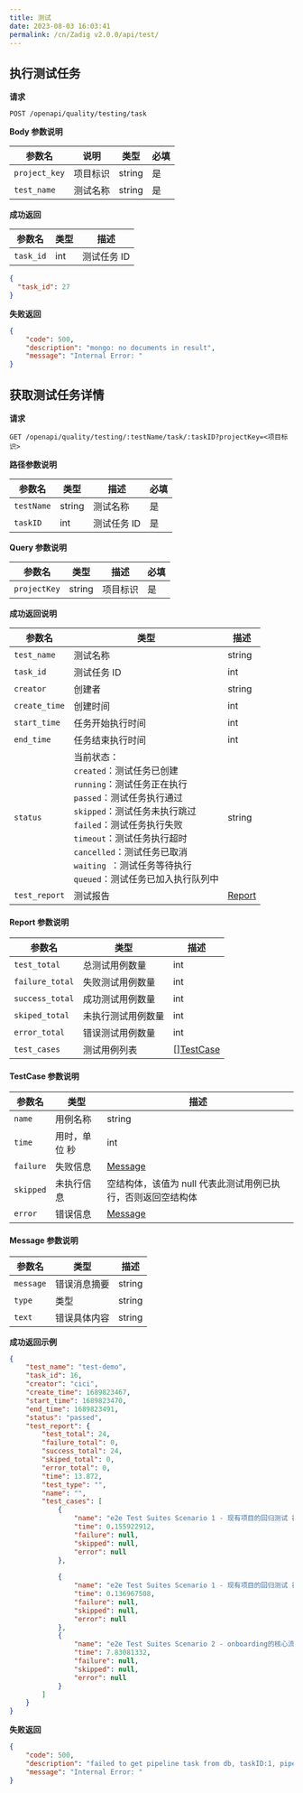 ```yaml
---
title: 测试
date: 2023-08-03 16:03:41
permalink: /cn/Zadig v2.0.0/api/test/
---
```


## 执行测试任务

**请求**

```
POST /openapi/quality/testing/task
```

**Body 参数说明**

| 参数名        | 说明     | 类型   | 必填 |
| ------------- | -------- | ------ | ---- |
| `project_key` | 项目标识 | string | 是   |
| `test_name`   | 测试名称 | string | 是   |

**成功返回**

| 参数名    | 类型 | 描述        |
| --------- | ---- | ----------- |
| `task_id` | int  | 测试任务 ID |

```json
{
  "task_id": 27
}
```

**失败返回**

```json
{
    "code": 500,
    "description": "mongo: no documents in result",
    "message": "Internal Error: "
}
```



## 获取测试任务详情

**请求**

```
GET /openapi/quality/testing/:testName/task/:taskID?projectKey=<项目标识>
```

**路径参数说明**

| 参数名     | 类型   | 描述        | 必填 |
| ---------- | ------ | ----------- | ---- |
| `testName` | string | 测试名称    | 是   |
| `taskID`   | int    | 测试任务 ID | 是   |

**Query 参数说明**

| 参数名       | 类型   | 描述     | 必填 |
| ------------ | ------ | -------- | ---- |
| `projectKey` | string | 项目标识 | 是   |

**成功返回说明**

| 参数名        | 类型                                                         | 描述              |
| ------------- | ------------------------------------------------------------ | ----------------- |
| `test_name`   | 测试名称                                                     | string            |
| `task_id`     | 测试任务 ID                                                  | int               |
| `creator`     | 创建者                                                       | string            |
| `create_time` | 创建时间                                                     | int               |
| `start_time`  | 任务开始执行时间                                             | int               |
| `end_time`    | 任务结束执行时间                                             | int               |
| `status `     | 当前状态：<br /> `created`：测试任务已创建<br />`running`：测试任务正在执行<br />`passed`：测试任务执行通过<br />`skipped`：测试任务未执行跳过<br />`failed`：测试任务执行失败<br />`timeout`：测试任务执行超时<br />`cancelled`：测试任务已取消<br />`waiting `：测试任务等待执行<br />`queued`：测试任务已加入执行队列中 | string            |
| `test_report` | 测试报告                                                     | [Report](#report) |

<h4 id="report">Report 参数说明</h4>

| 参数名          | 类型               | 描述                     |
| --------------- | ------------------ | ------------------------ |
| `test_total`    | 总测试用例数量     | int                      |
| `failure_total` | 失败测试用例数量   | int                      |
| `success_total` | 成功测试用例数量   | int                      |
| `skiped_total`  | 未执行测试用例数量 | int                      |
| `error_total`   | 错误测试用例数量   | int                      |
| `test_cases`    | 测试用例列表       | [][TestCase](#test_case) |

<h4 id="test_case">TestCase 参数说明</h4>

| 参数名    | 类型          | 描述                                                         |
| --------- | ------------- | ------------------------------------------------------------ |
| `name`    | 用例名称      | string                                                       |
| `time`    | 用时，单位 秒 | int                                                          |
| `failure` | 失败信息      | [Message](#message)                                          |
| `skipped` | 未执行信息    | 空结构体，该值为 null 代表此测试用例已执行，否则返回空结构体 |
| `error`   | 错误信息      | [Message](#message)                                          |

<h4 id="message">Message 参数说明</h4>

| 参数名    | 类型         | 描述   |
| --------- | ------------ | ------ |
| `message` | 错误消息摘要 | string |
| `type`    | 类型         | string |
| `text`    | 错误具体内容 | string |

**成功返回示例**

```json
{
    "test_name": "test-demo",
    "task_id": 16,
    "creator": "cici",
    "create_time": 1689823467,
    "start_time": 1689823470,
    "end_time": 1689823491,
    "status": "passed",
    "test_report": {
        "test_total": 24,
        "failure_total": 0,
        "success_total": 24,
        "skiped_total": 0,
        "error_total": 0,
        "time": 13.872,
        "test_type": "",
        "name": "",
        "test_cases": [
            {
                "name": "e2e Test Suites Scenario 1 - 现有项目的回归测试 被测试环境中存在一个叫做voting的项目 可以查看环境",
                "time": 0.155922912,
                "failure": null,
                "skipped": null,
                "error": null
            },
            
            {
                "name": "e2e Test Suites Scenario 1 - 现有项目的回归测试 被测试环境中存在一个叫做voting的项目 可以查看Voting项目信息",
                "time": 0.136967508,
                "failure": null,
                "skipped": null,
                "error": null
            },
            {
                "name": "e2e Test Suites Scenario 2 - onboarding的核心流程 经过系统的onboarding流程，自动生成了环境和一些工作流 成功的自动创建了环境和工作流，工作流可以被触发",
                "time": 7.83081332,
                "failure": null,
                "skipped": null,
                "error": null
            }
        ]
    }
}
```

**失败返回**

```json
{
    "code": 500,
    "description": "failed to get pipeline task from db, taskID:1, pipelineName:tt-job, err: mongo: no documents in result",
    "message": "Internal Error: "
}
```

